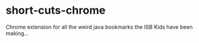 # short-cuts-chrome
Chrome extension for all the weird java bookmarks the ISB Kids have been making...
